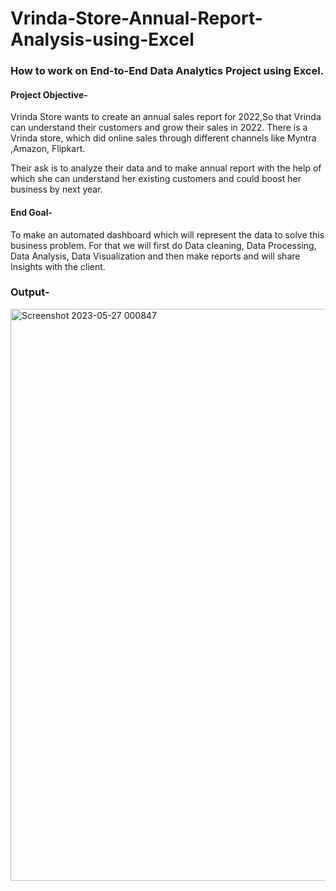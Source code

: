 # Vrinda-Store-Annual-Report-Analysis-using-Excel
### How to work on End-to-End Data Analytics Project using Excel.

#### Project Objective-  
Vrinda Store wants to create an annual sales report for 2022,So that Vrinda can understand their customers and grow their sales in 2022. 
There is a Vrinda store, which did online sales through different channels like Myntra ,Amazon, Flipkart.

Their ask is to analyze their data and to make annual report with the help of which she can understand her existing customers and could boost her business by next year. 

 
#### End Goal-
To  make an automated dashboard which will represent the data to solve this business problem.
For that we will first do Data cleaning, Data Processing, Data Analysis, Data Visualization and then make reports and will share Insights with the client. 

### Output-
<img width="915" alt="Screenshot 2023-05-27 000847" src="https://github.com/VidishaSharma26/Vrinda-Store-Annual-Report-Analysis-using-Excel/assets/132566486/5f6221d2-06b5-41a2-8216-f5c084b220d0">





 

 

 
